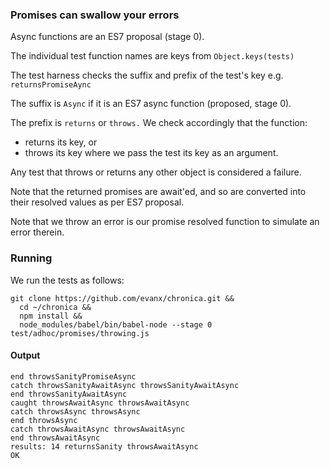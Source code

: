 
### Promises can swallow your errors

Async functions are an ES7 proposal (stage 0).

The individual test function names are keys from `Object.keys(tests)`

The test harness checks the suffix and prefix of the test's key e.g. `returnsPromiseAync`

The suffix is `Async` if it is an ES7 async function (proposed, stage 0).

The prefix is `returns` or `throws.` We check accordingly that the function:
- returns its key, or
- throws its key
where we pass the test its key as an argument.

Any test that throws or returns any other object is considered a failure.

Note that the returned promises are await'ed, and so are converted into their resolved values as per ES7 proposal.

Note that we throw an error is our promise resolved function to simulate an error therein.


### Running

We run the tests as follows:

```shell
git clone https://github.com/evanx/chronica.git &&
  cd ~/chronica &&
  npm install &&
  node_modules/babel/bin/babel-node --stage 0 test/adhoc/promises/throwing.js
```

#### Output

```shell
end throwsSanityPromiseAsync
catch throwsSanityAwaitAsync throwsSanityAwaitAsync
end throwsSanityAwaitAsync
caught throwsAwaitAsync throwsAwaitAsync
catch throwsAsync throwsAsync
end throwsAsync
catch throwsAwaitAsync throwsAwaitAsync
end throwsAwaitAsync
results: 14 returnsSanity throwsAwaitAsync
OK
```
